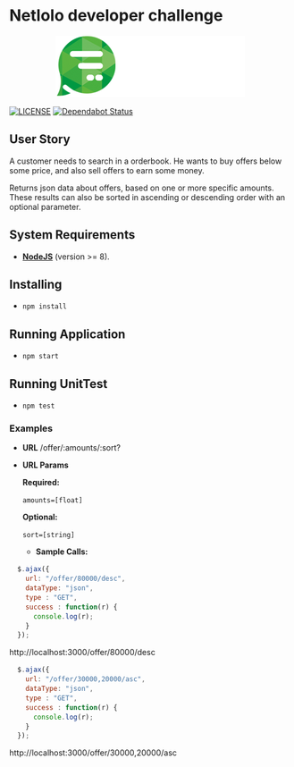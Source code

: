 # Netlolo developer challenge

<p align="center">
  <a href="https://www.netlolo.com" target="_blank">
      <img src="./netlolo_logo.png" alt="Netlolo"/>
  </a>
</p>

[![LICENSE](https://img.shields.io/github/license/henriquecarv/netlolo-challenge.svg)](./LICENSE)
[![Dependabot Status](https://api.dependabot.com/badges/status?host=github&repo=henriquecarv/netlolo-challenge)](https://dependabot.com)

## User Story

A customer needs to search in a orderbook. He wants to buy offers below some price, and also sell offers to earn some money.

Returns json data about offers, based on one or more specific amounts. These results can also be sorted in ascending or descending order with an optional parameter.

## System Requirements
* **[NodeJS](https://nodejs.org/en/)** (version >= 8).

## Installing
* ```npm install```

## Running Application
* ```npm start```

## Running UnitTest
* ```npm test```

### Examples

* **URL**
/offer/:amounts/:sort?

*  **URL Params**

   **Required:**
 
   `amounts=[float]`

   **Optional:**

   `sort=[string]`

   * **Sample Calls:**

  ```javascript
    $.ajax({
      url: "/offer/80000/desc",
      dataType: "json",
      type : "GET",
      success : function(r) {
        console.log(r);
      }
    });
  ```
  http://localhost:3000/offer/80000/desc

  ```javascript
    $.ajax({
      url: "/offer/30000,20000/asc",
      dataType: "json",
      type : "GET",
      success : function(r) {
        console.log(r);
      }
    });
  ```
  http://localhost:3000/offer/30000,20000/asc
